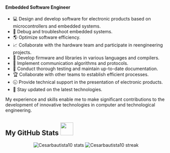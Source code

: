 <!DOCTYPE html>
<html lang="en">
<head>
    <meta charset="UTF-8">
    <meta name="viewport" content="width=device-width, initial-scale=1.0">

</head>
<body>
    <h4>Embedded Software Engineer</h4>
    <ul>
        <li> 💻 Design and develop software for electronic products based on microcontrollers and embedded systems.</li>
        <li> 🐛 Debug and troubleshoot embedded systems.</li>
        <li> 🌎 Optimize software efficiency.</li>
        <li> 📈 Collaborate with the hardware team and participate in reengineering projects.</li>
        <li> 👾 Develop firmware and libraries in various languages and compilers.</li>
        <li> 🎤 Implement communication algorithms and protocols.</li>
        <li> 📰 Conduct thorough testing and maintain up-to-date documentation.</li>
        <li> 🏆 Collaborate with other teams to establish efficient processes.</li>
        <li> 🕤 Provide technical support in the presentation of electronic products.</li>
        <li> 🐾 Stay updated on the latest technologies.</li>
    </ul>
    <p>My experience and skills enable me to make significant contributions to the development of innovative technologies in computer and technological engineering.</p>

 ## My GitHub Stats  <img src="https://raw.githubusercontent.com/gist/ManulMax/2d20af60d709805c55fd784ca7cba4b9/raw/bcfeac7604f674ace63623106eb8bb8471d844a6/github.gif" height="40">

<p  align=center>
<img  title="Cesarbautista10 stats"  alt="Cesarbautista10 stats"  src="https://github-readme-stats.vercel.app/api/?username=Cesarbautista10&count_private=true&theme=merko&show_icons=true&rank_icon=github&hide_border=true&border_radius=20" />
<img  title="Cesarbautista10 streak"  alt="Cesarbautista10 streak"  src="https://github-readme-stats.vercel.app/api/top-langs/?username=Cesarbautista10&theme=merko&hide_border=true&include_all_commits=true&count_private=true&layout=donut&border_radius=20"/>
</p>

</body>
</html>
